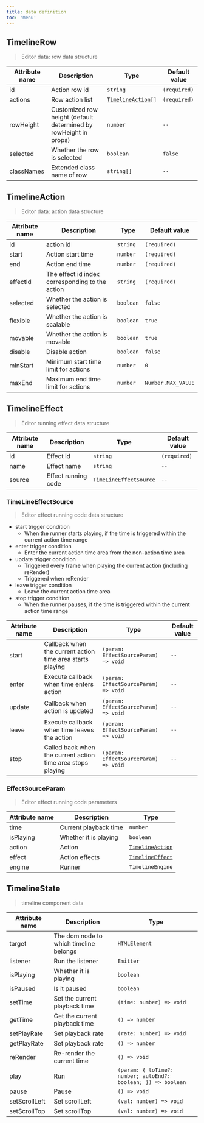 ```yaml
---
title: data definition
toc: 'menu'
---
```


## TimelineRow

> Editor data: row data structure

<table>
  <thead>
    <tr>
      <th>Attribute name</th>
      <th>Description</th>
      <th>Type</th>
      <th>Default value</th>
    </tr>
  </thead>
  <tbody>
  </tbody>
    <tr>
      <td>id</td>
      <td>Action row id</td>
      <td>
        <code>string</code>
      </td>
      <td>
        <code>(required)</code>
      </td>
    </tr>
    <tr>
      <td>actions</td>
      <td>Row action list</td>
      <td>
        <code><a href="/data#timelineaction">TimelineAction</a>[]</code>
      </td>
      <td>
        <code>(required)</code>
      </td>
    </tr>
    <tr>
      <td>rowHeight</td>
      <td>Customized row height (default determined by rowHeight in props)</td>
      <td>
        <code>number</code>
      </td>
      <td>
        <code>--</code>
      </td>
    </tr>
    <tr>
      <td>selected</td>
      <td>Whether the row is selected</td>
      <td>
        <code>boolean</code>
      </td>
      <td>
        <code>false</code>
      </td>
    </tr>
    <tr>
      <td>classNames</td>
      <td>Extended class name of row</td>
      <td>
        <code>string[]</code>
      </td>
      <td>
        <code>--</code>
      </td>
    </tr>
</table>


## TimelineAction

> Editor data: action data structure

<table>
  <thead>
    <tr>
      <th>Attribute name</th>
      <th>Description</th>
      <th>Type</th>
      <th>Default value</th>
    </tr>
  </thead>
  <tbody>
  </tbody>
    <tr>
      <td>id</td>
      <td>action id</td>
      <td>
        <code>string</code>
      </td>
      <td>
        <code>(required)</code>
      </td>
    </tr>
    <tr>
      <td>start</td>
      <td>Action start time</td>
      <td>
        <code>number</code>
      </td>
      <td>
        <code>(required)</code>
      </td>
    </tr>
    <tr>
      <td>end</td>
      <td>Action end time</td>
      <td>
        <code>number</code>
      </td>
      <td>
        <code>(required)</code>
      </td>
    </tr>
    <tr>
      <td>effectId</td>
      <td>The effect id index corresponding to the action</td>
      <td>
        <code>string</code>
      </td>
      <td>
        <code>(required)</code>
      </td>
    </tr>
    <tr>
      <td>selected</td>
      <td>Whether the action is selected</td>
      <td>
        <code>boolean</code>
      </td>
      <td>
        <code>false</code>
      </td>
    </tr>
    <tr>
      <td>flexible</td>
      <td>Whether the action is scalable</td>
      <td>
        <code>boolean</code>
      </td>
      <td>
        <code>true</code>
      </td>
    </tr>
    <tr>
      <td>movable</td>
      <td>Whether the action is movable</td>
      <td>
        <code>boolean</code>
      </td>
      <td>
        <code>true</code>
      </td>
    </tr>
    <tr>
      <td>disable</td>
      <td>Disable action</td>
      <td>
        <code>boolean</code>
      </td>
      <td>
        <code>false</code>
      </td>
    </tr>
    <tr>
      <td>minStart</td>
      <td>Minimum start time limit for actions</td>
      <td>
        <code>number</code>
      </td>
      <td>
        <code>0</code>
      </td>
    </tr>
    <tr>
      <td>maxEnd</td>
      <td>Maximum end time limit for actions</td>
      <td>
        <code>number</code>
      </td>
      <td>
        <code>Number.MAX_VALUE</code>
      </td>
    </tr>
</table>

## TimelineEffect

> Editor running effect data structure

<table>
  <thead>
    <tr>
      <th>Attribute name</th>
      <th>Description</th>
      <th>Type</th>
      <th>Default value</th>
    </tr>
  </thead>
  <tbody>
  </tbody>
    <tr>
      <td>id</td>
      <td>Effect id</td>
      <td>
        <code>string</code>
      </td>
      <td>
        <code>(required)</code>
      </td>
    </tr>
     <tr>
      <td>name</td>
      <td>Effect name</td>
      <td>
        <code>string</code>
      </td>
      <td>
        <code>--</code>
      </td>
    </tr>
     <tr>
      <td>source</td>
      <td>Effect running code</td>
      <td>
        <code>TimeLineEffectSource</code>
      </td>
      <td>
        <code>--</code>
      </td>
    </tr>
</table>

### TimeLineEffectSource

> Editor effect running code data structure

+ start trigger condition
  + When the runner starts playing, if the time is triggered within the current action time range
+ enter trigger condition
  + Enter the current action time area from the non-action time area
+ update trigger condition
  + Triggered every frame when playing the current action (including reRender)
  + Triggered when reRender
+ leave trigger condition
  + Leave the current action time area
+ stop trigger condition
  + When the runner pauses, if the time is triggered within the current action time range

<table>
  <thead>
    <tr>
      <th>Attribute name</th>
      <th>Description</th>
      <th>Type</th>
      <th>Default value</th>
    </tr>
  </thead>
  <tbody>
  </tbody>
    <tr>
      <td>start</td>
      <td>Callback when the current action time area starts playing</td>
      <td>
        <code>(param: EffectSourceParam) => void</code>
      </td>
      <td>
        <code>--</code>
      </td>
    </tr>
     <tr>
      <td>enter</td>
      <td>Execute callback when time enters action</td>
      <td>
        <code>(param: EffectSourceParam) => void</code>
      </td>
      <td>
        <code>--</code>
      </td>
    </tr>
     <tr>
      <td>update</td>
      <td> Callback when action is updated</td>
      <td>
        <code>(param: EffectSourceParam) => void</code>
      </td>
      <td>
        <code>--</code>
      </td>
    </tr>
     <tr>
      <td>leave</td>
      <td> Execute callback when time leaves the action</td>
      <td>
        <code>(param: EffectSourceParam) => void</code>
      </td>
      <td>
        <code>--</code>
      </td>
    </tr>
     <tr>
      <td>stop</td>
      <td> Called back when the current action time area stops playing</td>
      <td>
        <code>(param: EffectSourceParam) => void</code>
      </td>
      <td>
        <code>--</code>
      </td>
    </tr>
</table>

### EffectSourceParam

> Editor effect running code parameters

<table>
  <thead>
    <tr>
      <th>Attribute name</th>
      <th>Description</th>
      <th>Type</th>
    </tr>
  </thead>
  <tbody>
  </tbody>
    <tr>
      <td>time</td>
      <td>Current playback time</td>
      <td>
        <code>number</code>
      </td>
    </tr>
    <tr>
      <td>isPlaying</td>
      <td>Whether it is playing</td>
      <td>
        <code>boolean</code>
      </td>
    </tr>
     <tr>
      <td>action</td>
      <td>Action</td>
      <td>
        <code><a href="/data#timelineaction">TimelineAction</a></code>
      </td>
    </tr>
     <tr>
      <td>effect</td>
      <td>Action effects</td>
      <td>
        <code><a href="/data#timelineeffect">TimelineEffect</a></code>
      </td>
    </tr>
     <tr>
      <td>engine</td>
      <td>Runner</td>
      <td>
        <code>TimelineEngine</code>
      </td>
    </tr>
</table>

## TimelineState

> timeline component data

<table>
  <thead>
    <tr>
      <th>Attribute name</th>
      <th>Description</th>
      <th>Type</th>
    </tr>
  </thead>
  <tbody>
  </tbody>
    <tr>
      <td>target</td>
      <td>The dom node to which timeline belongs</td>
      <td>
        <code>HTMLElement</code>
      </td>
    </tr>
     <tr>
      <td>listener</td>
      <td>Run the listener</td>
      <td>
        <code>Emitter</code>
      </td>
    </tr>
     <tr>
      <td>isPlaying</td>
      <td>Whether it is playing</td>
      <td>
        <code>boolean</code>
      </td>
    </tr>
     <tr>
      <td>isPaused</td>
      <td>Is it paused</td>
      <td>
        <code>boolean</code>
      </td>
    </tr>
     <tr>
      <td>setTime</td>
      <td>Set the current playback time</td>
      <td>
        <code>(time: number) => void</code>
      </td>
    </tr>
     <tr>
      <td>getTime</td>
      <td>Get the current playback time</td>
      <td>
        <code>() => number</code>
      </td>
    </tr>
     <tr>
      <td>setPlayRate</td>
      <td>Set playback rate</td>
      <td>
        <code>(rate: number) => void</code>
      </td>
    </tr>
     <tr>
      <td>getPlayRate</td>
      <td>Set playback rate</td>
      <td>
        <code>() => number</code>
      </td>
    </tr>
     <tr>
      <td>reRender</td>
      <td>Re-render the current time</td>
      <td>
        <code>() => void</code>
      </td>
    </tr>
     <tr>
      <td>play</td>
      <td>Run</td>
      <td>
        <code>(param: { toTime?: number; autoEnd?: boolean; }) => boolean</code>
      </td>
    </tr>
     <tr>
      <td>pause</td>
      <td>Pause</td>
      <td>
        <code>() => void</code>
      </td>
    </tr>
     <tr>
      <td>setScrollLeft</td>
      <td>Set scrollLeft</td>
      <td>
        <code>(val: number) => void</code>
      </td>
    </tr>
     <tr>
      <td>setScrollTop</td>
      <td>Set scrollTop</td>
      <td>
        <code>(val: number) => void</code>
      </td>
    </tr>
</table>
